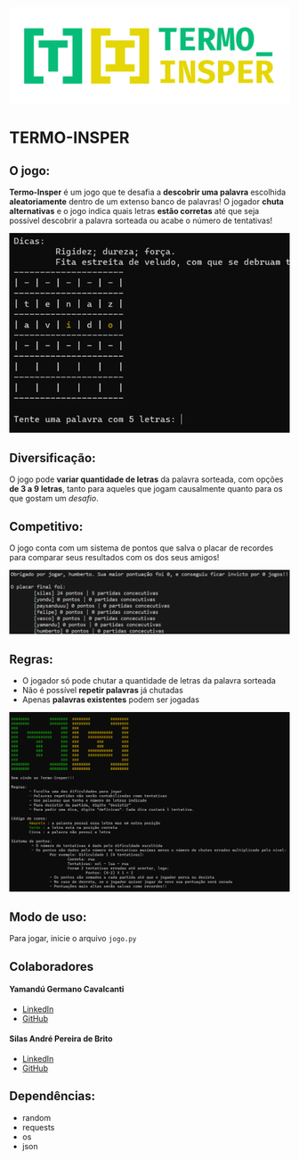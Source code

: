 ![](https://github.com/SilasAPB/DeSoft/blob/main/Img/Logo.png)

# TERMO-INSPER
## O jogo:
**Termo-Insper** é um jogo que te desafia a **descobrir uma palavra** escolhida **aleatoriamente** dentro de um extenso banco de palavras!
O jogador **chuta alternativas** e o jogo indica quais letras **estão corretas** até que seja possível descobrir a palavra sorteada ou acabe o número de tentativas!

![](https://github.com/SilasAPB/DeSoft/blob/main/Img/Dicas.png)

## Diversificação:
O jogo pode **variar quantidade de letras** da palavra sorteada, com opções **de 3 a 9 letras**, tanto para aqueles que jogam causalmente quanto para os que gostam um *desafio*.

## Competitivo:
O jogo conta com um sistema de pontos que salva o placar de recordes para comparar seus resultados com os dos seus amigos!

![](https://github.com/SilasAPB/DeSoft/blob/main/Img/Placar.png)

## Regras:
* O jogador só pode chutar a quantidade de letras da palavra sorteada
* Não é possível **repetir palavras** já chutadas
* Apenas **palavras existentes** podem ser jogadas

![](https://github.com/SilasAPB/DeSoft/blob/main/Img/TelaInicial.png)


## Modo de uso:
Para jogar, inicie o arquivo `jogo.py`

## Colaboradores
#### Yamandú Germano Cavalcanti
* [LinkedIn](https://www.linkedin.com/in/silas-pereira-09198620b/)
* [GitHub](https://github.com/SilasAPB)
#### Silas André Pereira de Brito
* [LinkedIn](https://www.linkedin.com/in/silas-pereira-09198620b/)
* [GitHub](https://github.com/YamanduGermano) 
## Dependências:
* random
* requests
* os
* json
